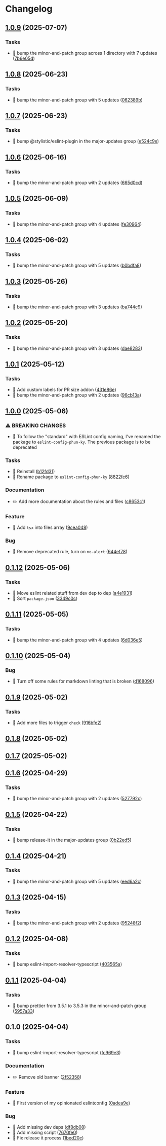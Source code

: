 # Changelog

## [1.0.9](https://github.com/phun-ky/eslint-config/compare/1.0.8...1.0.9) (2025-07-07)

### Tasks

* 🤖 bump the minor-and-patch group across 1 directory with 7 updates ([7b6e05d](https://github.com/phun-ky/eslint-config/commit/7b6e05db8b551b3b700406457c7078c1133eb24a))

## [1.0.8](https://github.com/phun-ky/eslint-config/compare/1.0.7...1.0.8) (2025-06-23)

### Tasks

* 🤖 bump the minor-and-patch group with 5 updates ([062389b](https://github.com/phun-ky/eslint-config/commit/062389bc38ee7fa85e83241840499a6b21dd5150))

## [1.0.7](https://github.com/phun-ky/eslint-config/compare/1.0.6...1.0.7) (2025-06-23)

### Tasks

* 🤖 bump @stylistic/eslint-plugin in the major-updates group ([e524c9e](https://github.com/phun-ky/eslint-config/commit/e524c9ea0188e88745bd5f63df0cd2929799ae36))

## [1.0.6](https://github.com/phun-ky/eslint-config/compare/1.0.5...1.0.6) (2025-06-16)

### Tasks

* 🤖 bump the minor-and-patch group with 2 updates ([665d0cd](https://github.com/phun-ky/eslint-config/commit/665d0cd2ac8d618e40a40e78f9b5ae163fd8d4b3))

## [1.0.5](https://github.com/phun-ky/eslint-config/compare/1.0.4...1.0.5) (2025-06-09)

### Tasks

* 🤖 bump the minor-and-patch group with 4 updates ([fe30964](https://github.com/phun-ky/eslint-config/commit/fe30964688e21e780edc469c7ca8fd84e88ef0e9))

## [1.0.4](https://github.com/phun-ky/eslint-config/compare/1.0.3...1.0.4) (2025-06-02)

### Tasks

* 🤖 bump the minor-and-patch group with 5 updates ([b0bdfa8](https://github.com/phun-ky/eslint-config/commit/b0bdfa8c0fc1bb3dd112ed9ba6ae1a92f3e0470f))

## [1.0.3](https://github.com/phun-ky/eslint-config/compare/1.0.2...1.0.3) (2025-05-26)

### Tasks

* 🤖 bump the minor-and-patch group with 3 updates ([ba744c9](https://github.com/phun-ky/eslint-config/commit/ba744c9ec32139c8a2f4296828bf0269eeb0e679))

## [1.0.2](https://github.com/phun-ky/eslint-config/compare/1.0.1...1.0.2) (2025-05-20)

### Tasks

* 🤖 bump the minor-and-patch group with 3 updates ([dae8283](https://github.com/phun-ky/eslint-config/commit/dae8283d858e98f09e617264971945dc668f232f))

## [1.0.1](https://github.com/phun-ky/eslint-config/compare/1.0.0...1.0.1) (2025-05-12)

### Tasks

* 🤖 Add custom labels for PR size addon ([431e86e](https://github.com/phun-ky/eslint-config/commit/431e86e522624eb4ffe5a50a11c13398fb5e45d5))
* 🤖 bump the minor-and-patch group with 2 updates ([96cb13a](https://github.com/phun-ky/eslint-config/commit/96cb13aee893c7acbafe16eff19855d885658592))

## [1.0.0](https://github.com/phun-ky/eslint-config/compare/0.1.12...1.0.0) (2025-05-06)

### ⚠ BREAKING CHANGES

* 🧨 To follow the "standard" with ESLint config naming, I've renamed the
package to `eslint-config-phun-ky`. The previous package is to be
deprecated

### Tasks

* 🤖 Reinstall ([b12fd31](https://github.com/phun-ky/eslint-config/commit/b12fd31c86d745ed48318a9fa5b4ab7b4f9ae210))
* 🤖 Rename package to `eslint-config-phun-ky` ([8822fc6](https://github.com/phun-ky/eslint-config/commit/8822fc6d55f025fb0aeddb183fa85dc531e1dc00))

### Documentation

* ✏️ Add more documentation about the rules and files ([c8653c1](https://github.com/phun-ky/eslint-config/commit/c8653c1290d3f5856e232bc457ed8286b84a37a2))

### Feature

* 🎸 Add `tsx` into files array ([9cea048](https://github.com/phun-ky/eslint-config/commit/9cea048fb8e45f9b7e945771dda5a0d6659127c7))

### Bug

* 🐛 Remove deprecated rule, turn on `no-alert` ([644ef78](https://github.com/phun-ky/eslint-config/commit/644ef7826c18fecf6271a9f7b569f3867a6ef153))

## [0.1.12](https://github.com/phun-ky/eslint-config/compare/0.1.11...0.1.12) (2025-05-06)

### Tasks

* 🤖 Move eslint related stuff from dev dep to dep ([a4e1931](https://github.com/phun-ky/eslint-config/commit/a4e1931bcc782a0f068ad84b5d08711066f941be))
* 🤖 Sort `package.json` ([3349c0c](https://github.com/phun-ky/eslint-config/commit/3349c0c81b4cbf70afe6bbf0b41fd0742421fdb5))

## [0.1.11](https://github.com/phun-ky/eslint-config/compare/0.1.10...0.1.11) (2025-05-05)

### Tasks

* 🤖 bump the minor-and-patch group with 4 updates ([6d036e5](https://github.com/phun-ky/eslint-config/commit/6d036e58f1c78841418a0ae11419a8d3d91de076))

## [0.1.10](https://github.com/phun-ky/eslint-config/compare/0.1.9...0.1.10) (2025-05-04)

### Bug

* 🐛 Turn off some rules for markdown linting that is broken ([d168096](https://github.com/phun-ky/eslint-config/commit/d168096217fe5535479a29f19b7cdb08cc94a3cc))

## [0.1.9](https://github.com/phun-ky/eslint-config/compare/0.1.8...0.1.9) (2025-05-02)

### Tasks

* 🤖 Add more files to trigger `check` ([916bfe2](https://github.com/phun-ky/eslint-config/commit/916bfe266615d93b0760e87a3faa67a341a32461))

## [0.1.8](https://github.com/phun-ky/eslint-config/compare/0.1.7...0.1.8) (2025-05-02)

## [0.1.7](https://github.com/phun-ky/eslint-config/compare/0.1.6...0.1.7) (2025-05-02)

## [0.1.6](https://github.com/phun-ky/eslint-config/compare/0.1.5...0.1.6) (2025-04-29)

### Tasks

* 🤖 bump the minor-and-patch group with 2 updates ([527792c](https://github.com/phun-ky/eslint-config/commit/527792cf72978e6cba741b2586c4bf7452468589))

## [0.1.5](https://github.com/phun-ky/eslint-config/compare/0.1.4...0.1.5) (2025-04-22)

### Tasks

* 🤖 bump release-it in the major-updates group ([0b22ed5](https://github.com/phun-ky/eslint-config/commit/0b22ed5c6c56a16395e458480620111183ac386b))

## [0.1.4](https://github.com/phun-ky/eslint-config/compare/0.1.3...0.1.4) (2025-04-21)

### Tasks

* 🤖 bump the minor-and-patch group with 5 updates ([eed6a2c](https://github.com/phun-ky/eslint-config/commit/eed6a2c5a43408658f7d07a8194c0d22b397b08b))

## [0.1.3](https://github.com/phun-ky/eslint-config/compare/0.1.2...0.1.3) (2025-04-15)

### Tasks

* 🤖 bump the minor-and-patch group with 2 updates ([95248f2](https://github.com/phun-ky/eslint-config/commit/95248f24629fc7ce50c9722e2136c4f95fe770cf))

## [0.1.2](https://github.com/phun-ky/eslint-config/compare/0.1.1...0.1.2) (2025-04-08)

### Tasks

* 🤖 bump eslint-import-resolver-typescript ([403565a](https://github.com/phun-ky/eslint-config/commit/403565a96b6ae6dae81195b4242df026ce78cb7c))

## [0.1.1](https://github.com/phun-ky/eslint-config/compare/0.1.0...0.1.1) (2025-04-04)

### Tasks

* 🤖 bump prettier from 3.5.1 to 3.5.3 in the minor-and-patch group ([5957a33](https://github.com/phun-ky/eslint-config/commit/5957a33b38cb524f3282df576e88313b2f358769))

## 0.1.0 (2025-04-04)

### Tasks

* 🤖 bump eslint-import-resolver-typescript ([fc969e3](https://github.com/phun-ky/eslint-config/commit/fc969e354a040a9026b356ed687de1f552292ecc))

### Documentation

* ✏️ Remove old banner ([2f52358](https://github.com/phun-ky/eslint-config/commit/2f523588bed6f8bda0031cfdf2fc4bc0bd49d4dc))

### Feature

* 🎸 First version of my opinionated eslintconfig ([0adea9e](https://github.com/phun-ky/eslint-config/commit/0adea9eae45280f942bce200b0b7d5781aaf24ba))

### Bug

* 🐛 Add missing dev deps ([df8db08](https://github.com/phun-ky/eslint-config/commit/df8db08d3dcce48a46d6c850cc8e8b13fe937ba3))
* 🐛 Add missing script ([7670fe0](https://github.com/phun-ky/eslint-config/commit/7670fe014267abb440eca82d3d3c4136f8ba24f2))
* 🐛 Fix release it process ([1bed20c](https://github.com/phun-ky/eslint-config/commit/1bed20c88992ed9f045807b83cc0662c38162b47))
